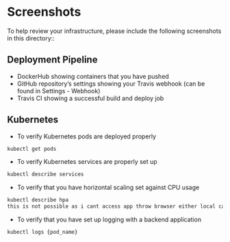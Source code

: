 # Screenshots
To help review your infrastructure, please include the following screenshots in this directory::

## Deployment Pipeline
* DockerHub showing containers that you have pushed
* GitHub repository’s settings showing your Travis webhook (can be found in Settings - Webhook)
* Travis CI showing a successful build and deploy job

## Kubernetes
* To verify Kubernetes pods are deployed properly
```bash
kubectl get pods
```
* To verify Kubernetes services are properly set up
```bash
kubectl describe services
```
* To verify that you have horizontal scaling set against CPU usage
```bash
kubectl describe hpa
this is not possible as i cant access app throw browser either local cause it gives me 2 errors shown in screenshots so there is no load 
```
* To verify that you have set up logging with a backend application
```bash
kubectl logs {pod_name}
```
